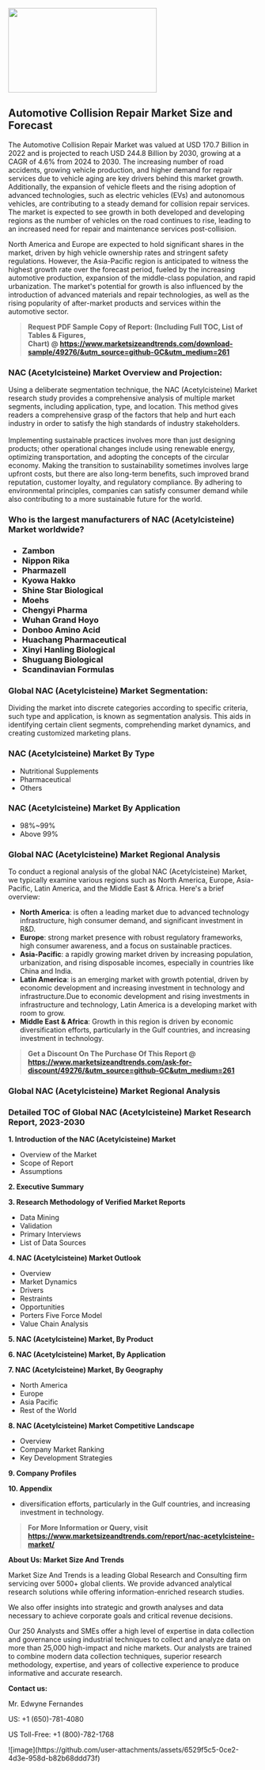 <p><img class="alignnone size-medium wp-image-20088" src="https://ffe5etoiles.com/wp-content/uploads/2024/12/MST1-300x171.png" alt="" width="300" height="171" /></p><h2>Automotive Collision Repair Market Size and Forecast</h2><p>The Automotive Collision Repair Market was valued at USD 170.7 Billion in 2022 and is projected to reach USD 244.8 Billion by 2030, growing at a CAGR of 4.6% from 2024 to 2030. The increasing number of road accidents, growing vehicle production, and higher demand for repair services due to vehicle aging are key drivers behind this market growth. Additionally, the expansion of vehicle fleets and the rising adoption of advanced technologies, such as electric vehicles (EVs) and autonomous vehicles, are contributing to a steady demand for collision repair services. The market is expected to see growth in both developed and developing regions as the number of vehicles on the road continues to rise, leading to an increased need for repair and maintenance services post-collision.</p><p>North America and Europe are expected to hold significant shares in the market, driven by high vehicle ownership rates and stringent safety regulations. However, the Asia-Pacific region is anticipated to witness the highest growth rate over the forecast period, fueled by the increasing automotive production, expansion of the middle-class population, and rapid urbanization. The market's potential for growth is also influenced by the introduction of advanced materials and repair technologies, as well as the rising popularity of after-market products and services within the automotive sector.</p></p><blockquote id="" class=""><strong>Request PDF Sample Copy of Report: (Including Full TOC, List of Tables &amp; Figures, Chart)&nbsp;@&nbsp;<strong><a href="https://www.marketsizeandtrends.com/download-sample/49276/&utm_source=github-GC&utm_medium=261" target="_blank">https://www.marketsizeandtrends.com/download-sample/49276/&utm_source=github-GC&utm_medium=261</a></strong></strong></blockquote><h3 id="" class="">NAC (Acetylcisteine) Market&nbsp;Overview and Projection:</h3><p id="" class="">Using a deliberate segmentation technique, the NAC (Acetylcisteine) Market research study provides a comprehensive analysis of multiple market segments, including application, type, and location. This method gives readers a comprehensive grasp of the factors that help and hurt each industry in order to satisfy the high standards of industry stakeholders. <br /> <br />Implementing sustainable practices involves more than just designing products; other operational changes include using renewable energy, optimizing transportation, and adopting the concepts of the circular economy. Making the transition to sustainability sometimes involves large upfront costs, but there are also long-term benefits, such improved brand reputation, customer loyalty, and regulatory compliance. By adhering to environmental principles, companies can satisfy consumer demand while also contributing to a more sustainable future for the world.</p><h3 id="" class="">Who is the largest manufacturers of&nbsp;NAC (Acetylcisteine) Market worldwide?</h3><h3 class=""><p><ul><li>Zambon </li><li> Nippon Rika </li><li> Pharmazell </li><li> Kyowa Hakko </li><li> Shine Star Biological </li><li> Moehs </li><li> Chengyi Pharma </li><li> Wuhan Grand Hoyo </li><li> Donboo Amino Acid </li><li> Huachang Pharmaceutical </li><li> Xinyi Hanling Biological </li><li> Shuguang Biological </li><li> Scandinavian Formulas</li></ul></p></h3><h3 id="" class="">Global&nbsp;NAC (Acetylcisteine) Market Segmentation:</h3><p id="" class="">Dividing the market into discrete categories according to specific criteria, such type and application, is known as segmentation analysis. This aids in identifying certain client segments, comprehending market dynamics, and creating customized marketing plans.</p><h3 id="" class="">NAC (Acetylcisteine) Market&nbsp;By Type</h3><p><p><ul><li>Nutritional Supplements </li><li> Pharmaceutical </li><li> Others</p></li></ul></p></p><h3 id="" class="">NAC (Acetylcisteine) Market&nbsp;By Application</h3><p class=""><p><ul><li>98%~99% </li><li> Above 99%</li></ul></p></p><h3 id="" class="">Global NAC (Acetylcisteine) Market Regional Analysis</h3><p id="" class="">To conduct a regional analysis of the global NAC (Acetylcisteine) Market, we typically examine various regions such as North America, Europe, Asia-Pacific, Latin America, and the Middle East &amp; Africa. Here's a brief overview:</p><ul><li><strong>North America</strong>: is often a leading market due to advanced technology infrastructure, high consumer demand, and significant investment in R&amp;D.</li><li><strong>Europe</strong>: strong market presence with robust regulatory frameworks, high consumer awareness, and a focus on sustainable practices.</li><li><strong>Asia-Pacific</strong>: a rapidly growing market driven by increasing population, urbanization, and rising disposable incomes, especially in countries like China and India.</li><li><strong>Latin America</strong>: is an emerging market with growth potential, driven by economic development and increasing investment in technology and infrastructure.Due to economic development and rising investments in infrastructure and technology, Latin America is a developing market with room to grow.</li><li><strong>Middle East &amp; Africa</strong>: Growth in this region is driven by economic diversification efforts, particularly in the Gulf countries, and increasing investment in technology.</li></ul><blockquote id="" class=""><strong>Get a Discount On The Purchase Of This Report @ <strong><a href="https://www.marketsizeandtrends.com/ask-for-discount/49276/&utm_source=github-GC&utm_medium=261" target="_blank">https://www.marketsizeandtrends.com/ask-for-discount/49276/&utm_source=github-GC&utm_medium=261</a></strong></strong></blockquote><h3 id="" class="">Global NAC (Acetylcisteine) Market Regional Analysis</h3><h3 id="" class="">Detailed TOC of Global NAC (Acetylcisteine) Market Research Report, 2023-2030</h3><p id="" class=""><strong>1. Introduction of the NAC (Acetylcisteine) Market</strong></p><ul><li>Overview of the Market</li><li>Scope of Report</li><li>Assumptions</li></ul><p id="" class=""><strong>2. Executive Summary</strong></p><p id="" class=""><strong>3. Research Methodology of Verified Market Reports</strong></p><ul><li>Data Mining</li><li>Validation</li><li>Primary Interviews</li><li>List of Data Sources</li></ul><p id="" class=""><strong>4. NAC (Acetylcisteine) Market Outlook</strong></p><ul><li>Overview</li><li>Market Dynamics</li><li>Drivers</li><li>Restraints</li><li>Opportunities</li><li>Porters Five Force Model</li><li>Value Chain Analysis</li></ul><p id="" class=""><strong>5. NAC (Acetylcisteine) Market, By Product</strong></p><p id="" class=""><strong>6. NAC (Acetylcisteine) Market, By Application</strong></p><p id="" class=""><strong>7. NAC (Acetylcisteine) Market, By Geography</strong></p><ul><li>North America</li><li>Europe</li><li>Asia Pacific</li><li>Rest of the World</li></ul><p id="" class=""><strong>8. NAC (Acetylcisteine) Market Competitive Landscape</strong></p><ul><li>Overview</li><li>Company Market Ranking</li><li>Key Development Strategies</li></ul><p id="" class=""><strong>9. Company Profiles</strong></p><p id="" class=""><strong>10. Appendix</strong></p><ul><li>diversification efforts, particularly in the Gulf countries, and increasing investment in technology.</li></ul><blockquote id="" class=""><strong>For More Information or Query, visit <strong><strong><a href="https://www.marketsizeandtrends.com/report/nac-acetylcisteine-market/" target="_blank">https://www.marketsizeandtrends.com/report/nac-acetylcisteine-market/</a></strong></strong></strong></blockquote><p id="" class=""><strong>About Us: Market Size And Trends</strong></p><p id="" class="">Market Size And Trends is a leading Global Research and Consulting firm servicing over 5000+ global clients. We provide advanced analytical research solutions while offering information-enriched research studies.</p><p id="" class="">We also offer insights into strategic and growth analyses and data necessary to achieve corporate goals and critical revenue decisions.</p><p id="" class="">Our 250 Analysts and SMEs offer a high level of expertise in data collection and governance using industrial techniques to collect and analyze data on more than 25,000 high-impact and niche markets. Our analysts are trained to combine modern data collection techniques, superior research methodology, expertise, and years of collective experience to produce informative and accurate research.</p><p id="" class=""><strong>Contact us:</strong></p><p id="" class="">Mr. Edwyne Fernandes</p><p id="" class="">US: +1 (650)-781-4080</p><p id="" class="">US Toll-Free: +1 (800)-782-1768</p>
![image](https://github.com/user-attachments/assets/6529f5c5-0ce2-4d3e-958d-b82b68ddd73f)
